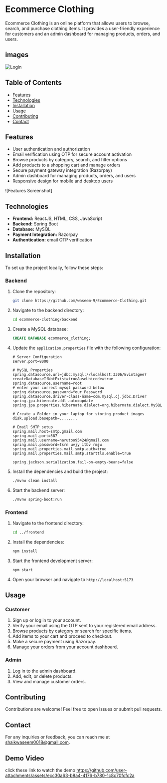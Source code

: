 # Ecommerce Clothing

Ecommerce Clothing is an online platform that allows users to browse, search, and purchase clothing items. It provides a user-friendly experience for customers and an admin dashboard for managing products, orders, and users.

## images
![Login](https://github.com/user-attachments/assets/bc571fe0-76a6-4b36-a851-b7d89269b2b1)




## Table of Contents

- [Features](#features)
- [Technologies](#technologies)
- [Installation](#installation)
- [Usage](#usage)
- [Contributing](#contributing)
- [Contact](#contact)

## Features

- User authentication and authorization
- Email verification using OTP for secure account activation
- Browse products by category, search, and filter options
- Add products to a shopping cart and manage orders
- Secure payment gateway integration (Razorpay)
- Admin dashboard for managing products, orders, and users
- Responsive design for mobile and desktop users

![Features Screenshot]

## Technologies

- **Frontend:** ReactJS, HTML, CSS, JavaScript
- **Backend:** Spring Boot
- **Database:** MySQL
- **Payment Integration:** Razorpay
- **Authentication:** email OTP verification

## Installation

To set up the project locally, follow these steps:

### Backend

1. Clone the repository:
    ```bash
    git clone https://github.com/waseem-9/Ecommerce-Clothing.git
    ```

2. Navigate to the backend directory:
    ```bash
    cd ecommerce-clothing/backend
    ```

3. Create a MySQL database:
    ```sql
    CREATE DATABASE ecommerce_clothing;
    ```

4. Update the `application.properties` file with the following configuration:

    ```properties
    # Server Configuration
    server.port=8000

    # MySQL Properties
    spring.datasource.url=jdbc:mysql://localhost:3306/Evintagee?createDatabaseIfNotExist=true&useUnicode=true
    spring.datasource.username=root
    # enter your correct mysql password below
    spring.datasource.password=Your_Password
    spring.datasource.driver-class-name=com.mysql.cj.jdbc.Driver
    spring.jpa.hibernate.ddl-auto=update
    spring.jpa.properties.hibernate.dialect=org.hibernate.dialect.MySQL57Dialect

    # Create a Folder in your laptop for storing product images
    disk.upload.basepath=........

    # Email SMTP setup
    spring.mail.host=smtp.gmail.com
    spring.mail.port=587
    spring.mail.username=narutoo95424@gmail.com
    spring.mail.password=tsrn uvjy itbv rmjw
    spring.mail.properties.mail.smtp.auth=true
    spring.mail.properties.mail.smtp.starttls.enable=true

    spring.jackson.serialization.fail-on-empty-beans=false
    ```

5. Install the dependencies and build the project:
    ```bash
    ./mvnw clean install
    ```

6. Start the backend server:
    ```bash
    ./mvnw spring-boot:run
    ```

### Frontend

1. Navigate to the frontend directory:
    ```bash
    cd ../frontend
    ```

2. Install the dependencies:
    ```bash
    npm install
    ```

3. Start the frontend development server:
    ```bash
    npm start
    ```

4. Open your browser and navigate to `http://localhost:5173`.

## Usage

### Customer

1. Sign up or log in to your account.
2. Verify your email using the OTP sent to your registered email address.
3. Browse products by category or search for specific items.
4. Add items to your cart and proceed to checkout.
5. Make a secure payment using Razorpay.
6. Manage your orders from your account dashboard.

### Admin

1. Log in to the admin dashboard.
2. Add, edit, or delete products.
3. View and manage customer orders.

## Contributing

Contributions are welcome! Feel free to open issues or submit pull requests.

## Contact

For any inquiries or feedback, you can reach me at shaikwaseem0018@gmail.com.

## Demo Video
click these link to watch the demo
https://github.com/user-attachments/assets/ecc30a63-b8a4-4176-b780-1c8c70fcfc2a


